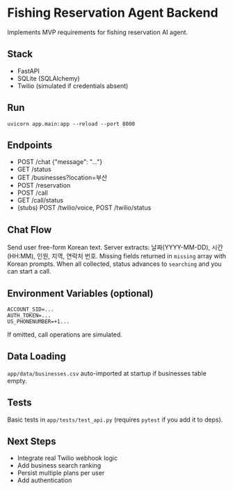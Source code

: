 # Fishing Reservation Agent Backend

Implements MVP requirements for fishing reservation AI agent.

## Stack

- FastAPI
- SQLite (SQLAlchemy)
- Twilio (simulated if credentials absent)

## Run

```
uvicorn app.main:app --reload --port 8000
```

## Endpoints

- POST /chat {"message": "..."}
- GET /status
- GET /businesses?location=부산
- POST /reservation
- POST /call
- GET /call/status
- (stubs) POST /twilio/voice, POST /twilio/status

## Chat Flow

Send user free-form Korean text. Server extracts: 날짜(YYYY-MM-DD), 시간(HH:MM), 인원, 지역, 연락처 번호.
Missing fields returned in `missing` array with Korean prompts.
When all collected, status advances to `searching` and you can start a call.

## Environment Variables (optional)

```
ACCOUNT_SID=...
AUTH_TOKEN=...
US_PHONENUMBER=+1...
```

If omitted, call operations are simulated.

## Data Loading

`app/data/businesses.csv` auto-imported at startup if businesses table empty.

## Tests

Basic tests in `app/tests/test_api.py` (requires `pytest` if you add it to deps).

## Next Steps

- Integrate real Twilio webhook logic
- Add business search ranking
- Persist multiple plans per user
- Add authentication
